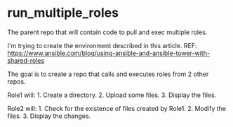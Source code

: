 # run_multiple_roles
The parent repo that will contain code to pull and exec multiple roles. 


I'm trying to create the environment described in this article. 
REF:  https://www.ansible.com/blog/using-ansible-and-ansible-tower-with-shared-roles


The goal is to create a repo that calls and executes roles from 2 other repos. 

Role1 will: 
    1. Create a directory.
    2. Upload some files.
    3. Display the files. 

Role2 will: 
    1. Check for the existence of files created by Role1.
    2. Modify the files.
    3. Display the changes. 

    